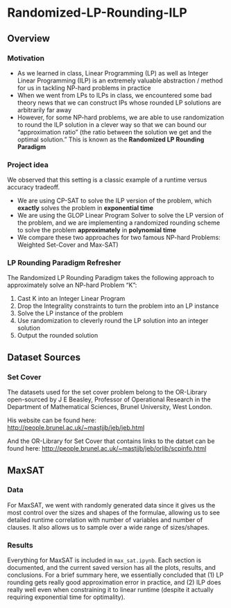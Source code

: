 # Randomized-LP-Rounding-ILP
## Overview
### Motivation
- As we learned in class, Linear Programming (LP) as well as Integer Linear Programming (ILP) is an extremely valuable abstraction / method for us in tackling NP-hard problems in practice
- When we went from LPs to ILPs in class, we encountered some bad theory news that we can construct IPs whose rounded LP solutions are arbitrarily far away
- However, for some NP-hard problems, we are able to use randomization to round the ILP solution in a clever way so that we can bound our “approximation ratio” (the ratio between the solution we get and the optimal solution.” This is known as the **Randomized LP Rounding Paradigm**

### Project idea
We observed that this setting is a classic example of a runtime versus accuracy tradeoff.
- We are using CP-SAT to solve the ILP version of the problem, which **exactly** solves the problem in **exponential time**
- We are using the GLOP Linear Program Solver to solve the LP version of the problem, and we are implementing a randomized rounding scheme to solve the problem **approximately** in **polynomial time**
- We compare these two approaches for two famous NP-hard Problems: Weighted Set-Cover and Max-SAT)

### LP Rounding Paradigm Refresher
The Randomized LP Rounding Paradigm takes the following approach to approximately solve an NP-hard Problem “K”:
1. Cast K into an Integer Linear Program
2. Drop the Integrality constraints to turn the problem into an LP instance
3. Solve the LP instance of the problem 
4. Use randomization to cleverly round the LP solution into an integer solution
5. Output the rounded solution


## Dataset Sources
### Set Cover
The datasets used for the set cover problem belong to the OR-Library open-sourced by J E Beasley, Professor of Operational Research in the Department of Mathematical Sciences, Brunel University, West London. 

His website can be found here: http://people.brunel.ac.uk/~mastjjb/jeb/jeb.html

And the OR-Library for Set Cover that contains links to the datset can be found here: http://people.brunel.ac.uk/~mastjjb/jeb/orlib/scpinfo.html

## MaxSAT
### Data
For MaxSAT, we went with randomly generated data since it gives us the most control over 
the sizes and shapes of the formulae, allowing us to see detailed runtime correlation with 
number of variables and number of clauses. It also allows us to sample over a wide range of
sizes/shapes.

### Results
Everything for MaxSAT is included in `max_sat.ipynb`. Each section is documented, and the current saved version has all the plots, results, and conclusions.
For a brief summary here, we essentially concluded that (1) LP rounding gets really good approximation error in practice, and (2) ILP does really well even when constraining it to 
linear runtime (despite it actually requiring exponential time for optimality).